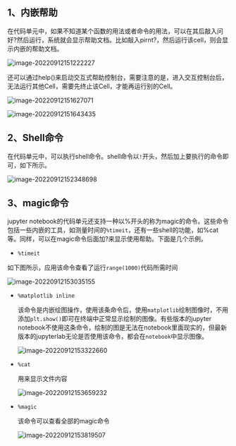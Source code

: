 ## 1、内嵌帮助

​		在代码单元中，如果不知道某个函数的用法或者命令的用法，可以在其后敲入问好?然后运行，系统就会显示帮助文档。比如敲入pirnt?，然后运行该cell，则会显示内嵌的帮助文档。

![image-20220912151222227](http://doc.xjfyt.top/markdown_img/20220912151223.png)

还可以通过help()来启动交互式帮助控制台，需要注意的是，进入交互控制台后，无法运行其他Cell，需要先终止该Cell，才能再运行别的Cell。

![image-20220912151627071](http://doc.xjfyt.top/markdown_img/20220912151627.png)

![image-20220912151643435](http://doc.xjfyt.top/markdown_img/20220912151644.png)





## 2、Shell命令

在代码单元中，可以执行shell命令。shell命令以`!`开头，然后加上要执行的命令即可，如下所示。

![image-20220912152348698](http://doc.xjfyt.top/markdown_img/20220912152349.png)





## 3、magic命令

jupyter notebook的代码单元还支持一种以%开头的称为magic的命令。这些命令包括一些内嵌的工具，如测量时间的`%timeit`，还有一些shell的功能，如%cat等。同样，可以在magic命令后面加?来显示使用帮助。下面是几个示例。

* `%timeit`

如下图所示，应用该命令查看了运行`range(1000)`代码所需时间

![image-20220912153035155](http://doc.xjfyt.top/markdown_img/20220912153035.png)

* `%matplotlib inline`

  该命令是内嵌绘图操作，使用该条命令后，使用`matplotlib`绘制图像时，不用添加`plt.show()`即可在终端中正常显示绘制的图像。有些版本的jupyter notebook不使用这条命令，绘制的图是无法在notebook里面现实的，但最新版本的jupyterlab无论是否使用该命令，都会在`notebook`中显示图像。

  ![image-20220912153322660](http://doc.xjfyt.top/markdown_img/20220912153323.png)

* `%cat`

  用来显示文件内容

  ![image-20220912153659232](http://doc.xjfyt.top/markdown_img/20220912153700.png)

* `%magic`

  该命令可以查看全部的magic命令

  ![image-20220912153819507](http://doc.xjfyt.top/markdown_img/20220912153820.png)